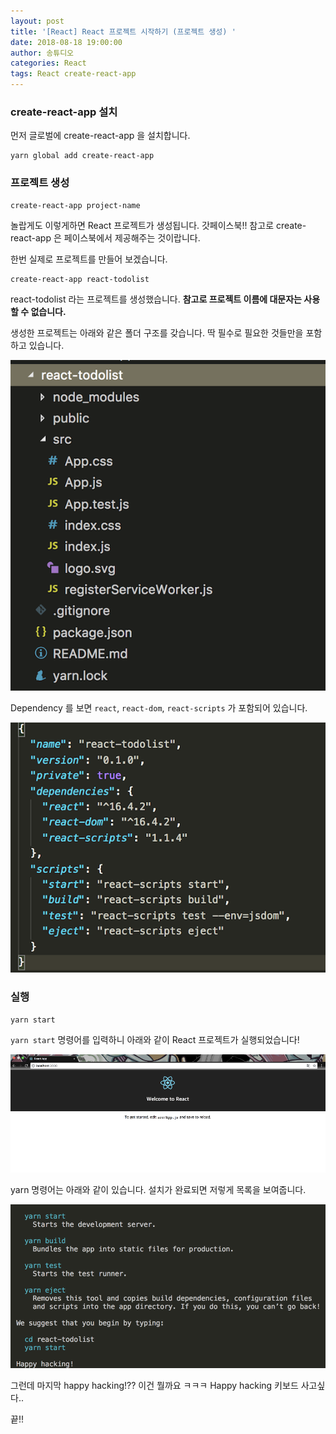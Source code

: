 ```yaml
---
layout: post
title: '[React] React 프로젝트 시작하기 (프로젝트 생성) '
date: 2018-08-18 19:00:00
author: 송튜디오
categories: React
tags: React create-react-app
---
```


### create-react-app 설치

먼저 글로벌에 create-react-app 을 설치합니다.

```
yarn global add create-react-app
```

### 프로젝트 생성

```
create-react-app project-name
```

놀랍게도 이렇게하면 React 프로젝트가 생성됩니다. 갓페이스북!! 참고로 create-react-app 은 페이스북에서 제공해주는 것이랍니다.

한번 실제로 프로젝트를 만들어 보겠습니다.

```
create-react-app react-todolist
```

react-todolist 라는 프로젝트를 생성했습니다. **참고로 프로젝트 이름에 대문자는 사용할 수 없습니다.**

생성한 프로젝트는 아래와 같은 폴더 구조를 갖습니다. 딱 필수로 필요한 것들만을 포함하고 있습니다.

![react-todolist 폳더 구조](/assets/img/2018-08-18-create-react-app/폴더구조.png)

Dependency 를 보면 `react`, `react-dom`, `react-scripts` 가 포함되어 있습니다.

![react-todolist dependency](/assets/img/2018-08-18-create-react-app/dependency.png)

### 실행

```
yarn start
```

`yarn start` 명령어를 입력하니 아래와 같이 React 프로젝트가 실행되었습니다!

![react-todolist 실행화면](/assets/img/2018-08-18-create-react-app/start.png)

yarn 명령어는 아래와 같이 있습니다. 설치가 완료되면 저렇게 목록을 보여줍니다.

![yarn 명령어](/assets/img/2018-08-18-create-react-app/yarn.png)

그런데 마지막 happy hacking!?? 이건 뭘까요 ㅋㅋㅋ Happy hacking 키보드 사고싶다..

끝!!
